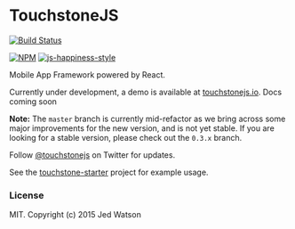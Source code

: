 # TouchstoneJS

[![Build Status](https://travis-ci.org/touchstonejs/touchstonejs.png?branch=master)](https://travis-ci.org/touchstonejs/touchstonejs)

[![NPM](https://nodei.co/npm/touchstonejs.png)](https://www.npmjs.com/package/touchstonejs)
[![js-happiness-style](https://cdn.rawgit.com/jedwatson/happiness/master/badge.svg)](https://github.com/jedwatson/happiness)


Mobile App Framework powered by React.

Currently under development, a demo is available at [touchstonejs.io](http://touchstonejs.io/). Docs coming soon

**Note:** The `master` branch is currently mid-refactor as we bring across some major improvements for the new version, and is not yet stable. If you are looking for a stable version, please check out the `0.3.x` branch.

Follow [@touchstonejs](https://twitter.com/touchstonejs) on Twitter for updates.

See the [touchstone-starter](https://github.com/touchstonejs/touchstonejs-starter) project for example usage.


### License

MIT. Copyright (c) 2015 Jed Watson

